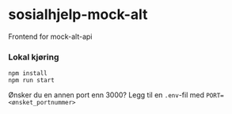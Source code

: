 # sosialhjelp-mock-alt

Frontend for mock-alt-api

### Lokal kjøring

`npm install`  
`npm run start`

Ønsker du en annen port enn 3000? Legg til en `.env`-fil med `PORT=<ønsket_portnummer>`

